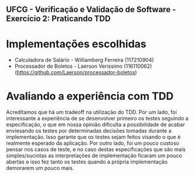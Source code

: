 ## UFCG - Verificação e Validação de Software - Exercício 2: Praticando TDD

# Implementações escolhidas
- Calculadora de Salário - Williamberg Ferreira (117210904)
- Processador de Boletos - Laerson Verissimo (116110062) (https://github.com/Laerson/processador-boletos)

# Avaliando a experiência com TDD
Acreditamos que há um tradeoff na utilização do TDD. Por um lado, foi interessante a experiência de se desenvolver primeiro os testes seguindo a especificação, o que em nossa opinião dificulta a possibilidade de acabar enviesando 
os testes por determinadas decisões tomadas durante a implementação. Isso garante que os testes sejam feitos visando o que é realmente esperado da aplicação. Por outro lado, foi um pouco custoso pensar nos casos de teste, e no caso destas especificações que são mais simples/sucintas as interpretações de implementação ficaram um pouco abertas e isso fez tanto os testes quando a própria implementação demorarem um pouco mais.
